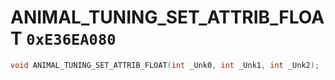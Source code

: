 # ANIMAL_TUNING_SET_ATTRIB_FLOAT `0xE36EA080`

```cpp
void ANIMAL_TUNING_SET_ATTRIB_FLOAT(int _Unk0, int _Unk1, int _Unk2);
```